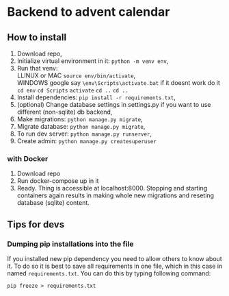 # Backend to advent calendar

## How to install
1. Download repo, 
2. Initialize virtual environment in it: `python -m venv env`,
3. Run that venv: \
    LLINUX or MAC `source env/bin/activate`, \
    WINDOWS google say `\env\Scripts\activate.bat` if it doesnt work do it `cd env` `cd Scripts` `activate` `cd ..` `cd ..`
4. Install dependencies: `pip install -r requirements.txt`,
5. (optional) Change database settings in settings.py if you want to use different (non-sqlite) db backend, 
6. Make migrations: `python manage.py migrate`,
7. Migrate database: `python manage.py migrate`,
8. To run dev server: `python manage.py runserver`,
9. Create admin: `python manage.py createsuperuser`

### with Docker
1. Download repo
2. Run docker-compose up in it
3. Ready. Thing is accessible at localhost:8000. Stopping and starting containers again results in making whole new migrations and reseting database (sqlite) content. 

## Tips for devs

### Dumping pip installations into the file
If you installed new pip dependency you need to allow others to know about it. To do so it is best to save all requirements
in one file, which in this case in named `requirements.txt`. You can do this by typing following command: 

`pip freeze > requirements.txt`
